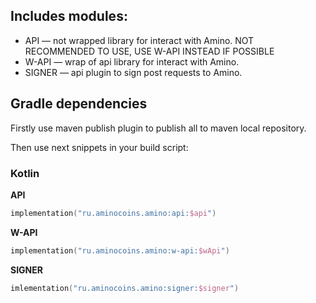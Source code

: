## Includes modules:
- API — not wrapped library for interact with Amino. NOT RECOMMENDED TO USE, USE W-API INSTEAD IF POSSIBLE
- W-API — wrap of api library for interact with Amino.
- SIGNER — api plugin to sign post requests to Amino.

## Gradle dependencies
Firstly use maven publish plugin to publish all to maven local repository.

Then use next snippets in your build script:

### Kotlin

**API**
```kotlin
implementation("ru.aminocoins.amino:api:$api")
```
**W-API**
```kotlin
implementation("ru.aminocoins.amino:w-api:$wApi")
```
**SIGNER**
```kotlin
imlementation("ru.aminocoins.amino:signer:$signer")
```
